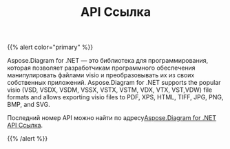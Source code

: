﻿---
title: API Ссылка
type: docs
weight: 70
url: /ru/net/api-reference/
---
{{% alert color="primary" %}} 

Aspose.Diagram for .NET — это библиотека для программирования, которая позволяет разработчикам программного обеспечения манипулировать файлами visio и преобразовывать их из своих собственных приложений. Aspose.Diagram for .NET supports the popular visio (VSD, VSDX, VSDM, VSSX, VSTX, VSTM, VDX, VTX, VST,VDW) file formats and allows exporting visio files to PDF, XPS, HTML, TIFF, JPG, PNG, BMP, and SVG.

 Последний номер API можно найти по адресу[Aspose.Diagram for .NET API Ссылка](https://reference.aspose.com/diagram/net).

{{% /alert %}}
